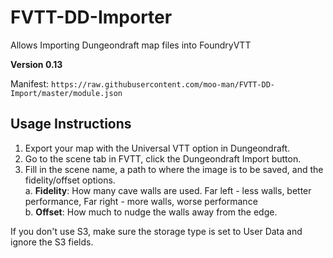 # FVTT-DD-Importer
Allows Importing Dungeondraft map files into FoundryVTT

**Version 0.13**

Manifest: `https://raw.githubusercontent.com/moo-man/FVTT-DD-Import/master/module.json`


## Usage Instructions

1. Export your map with the Universal VTT option in Dungeondraft.
2. Go to the scene tab in FVTT, click the Dungeondraft Import button.
3. Fill in the scene name, a path to where the image is to be saved, and the fidelity/offset options.  
  a. **Fidelity**: How many cave walls are used. Far left - less walls, better performance, Far right - more walls, worse performance  
  b. **Offset**: How much to nudge the walls away from the edge.

  If you don't use S3, make sure the storage type is set to User Data and ignore the S3 fields.

